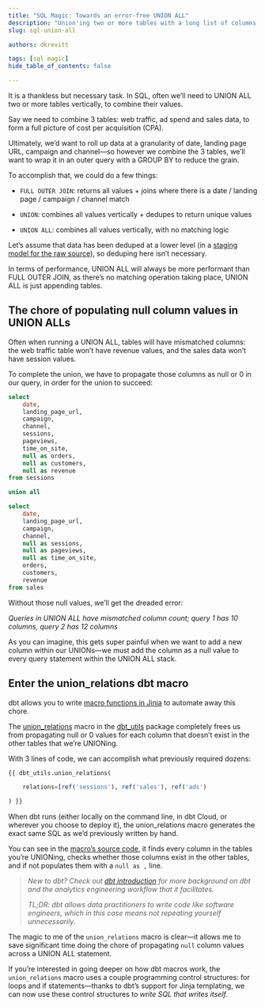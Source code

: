 ```yaml
---
title: "SQL Magic: Towards an error-free UNION ALL"
description: "Union'ing two or more tables with a long list of columns can be an error-prone chore, which dbt + dbt_utils abstracts away."
slug: sql-union-all

authors: dkrevitt

tags: [sql magic]
hide_table_of_contents: false

---
```


It is a thankless but necessary task. In SQL, often we’ll need to UNION ALL two or more tables vertically, to combine their values.  

<!--truncate-->

Say we need to combine 3 tables: web traffic, ad spend and sales data, to form a full picture of cost per acquisition (CPA). 

Ultimately, we’d want to roll up data at a granularity of date, landing page URL, campaign and channel—so however we combine the 3 tables, we’ll want to wrap it in an outer query with a GROUP BY to reduce the grain.  

To accomplish that, we could do a few things:

* `FULL OUTER JOIN`: returns all values + joins where there is a date / landing page / campaign / channel match

* `UNION`: combines all values vertically + dedupes to return unique values

* `UNION ALL`: combines all values vertically, with no matching logic 

Let’s assume that data has been deduped at a lower level (in a [staging model for the raw source](https://www.getdbt.com/analytics-engineering/modular-data-modeling-technique/#data-model-naming-conventions)), so deduping here isn’t necessary.

In terms of performance, UNION ALL will always be more performant than FULL OUTER JOIN, as there’s no matching operation taking place, UNION ALL is just appending tables.

## The chore of populating null column values in UNION ALLs

Often when running a UNION ALL, tables will have mismatched columns: the web traffic table won’t have revenue values, and the sales data won’t have session values.

To complete the union, we have to propagate those columns as null or 0 in our query, in order for the union to succeed:

```sql
select
	date,
	landing_page_url,
	campaign,
	channel,
	sessions,
	pageviews,
	time_on_site,
	null as orders,
	null as customers,
	null as revenue
from sessions

union all 

select
	date,
	landing_page_url,
	campaign,
	channel,
	null as sessions,
	null as pageviews,
	null as time_on_site,
	orders,
	customers,
	revenue
from sales
```

Without those null values, we’ll get the dreaded error:

*Queries in UNION ALL have mismatched column count; query 1 has 10 columns, query 2 has 12 columns*

As you can imagine, this gets super painful when we want to add a new column within our UNIONs—we must add the column as a null value to every query statement within the UNION ALL stack.

## Enter the union_relations dbt macro

dbt allows you to write [macro functions in Jinja](https://docs.getdbt.com/docs/building-a-dbt-project/jinja-macros) to automate away this chore.

The [union_relations](https://github.com/dbt-labs/dbt-utils#union_relations-source) macro in the [dbt_utils](https://hub.getdbt.com/dbt-labs/dbt_utils/latest/) package completely frees us from propagating null or 0 values for each column that doesn’t exist in the other tables that we’re UNIONing.

With 3 lines of code, we can accomplish what previously required dozens:

```sql
{{ dbt_utils.union_relations(

    relations=[ref('sessions'), ref('sales'), ref('ads')

) }}
```

When dbt runs (either locally on the command line, in dbt Cloud, or wherever you choose to deploy it), the union_relations macro generates the exact same SQL as we’d previously written by hand.

You can see in the [macro’s source code](https://github.com/dbt-labs/dbt-utils/blob/master/macros/sql/union.sql), it finds every column in the tables you’re UNIONing, checks whether those columns exist in the other tables, and if not populates them with a `null as ,` line.  

> *New to dbt?  Check out [dbt introduction](https://docs.getdbt.com/docs/introduction) for more background on dbt and the analytics engineering workflow that it facilitates.*
> 
> *TL;DR: dbt allows data practitioners to write code like software engineers, which in this case means not repeating yourself unnecessarily.*

The magic to me of the `union_relations` macro is clear—it allows me to save significant time doing the chore of propagating `null` column values across a UNION ALL statement.

If you’re interested in going deeper on how dbt macros work, the `union_relations` macro uses a couple programming control structures: for loops and if statements—thanks to dbt’s support for Jinja templating, we can now use these control structures to *write SQL that writes itself.*

